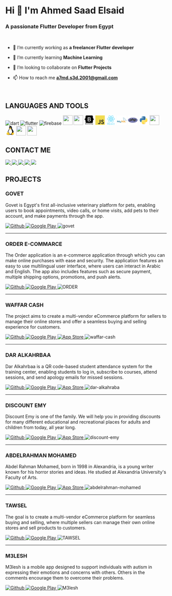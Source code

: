 <h1>Hi 👋 I'm Ahmed Saad Elsaid</h1>
<h3>A passionate Flutter Developer from Egypt</h3>
<br>

- 🔭 I’m currently working as **a freelancer Flutter developer**

- 🌱 I’m currently learning **Machine Learning**

- 👯 I’m looking to collaborate on **Flutter Projects**

- 📫 How to reach me **a7md.s3d.2001@gmail.com**

<br>
<!-- Start Section Skills -->
<h2 align="left"} >LANGUAGES AND TOOLS</h2>
<p align="left"> 
  <img src="https://www.vectorlogo.zone/logos/dartlang/dartlang-icon.svg" alt="dart" width="30" height="30"/> 
  <img src="https://www.vectorlogo.zone/logos/flutterio/flutterio-icon.svg" alt="flutter" width="30" height="30"/> 
  <img src="https://www.vectorlogo.zone/logos/firebase/firebase-icon.svg" alt="firebase" width="30" height="30"/> 
  <img src="https://1.bp.blogspot.com/-LgTa-xDiknI/X4EflN56boI/AAAAAAAAPuk/24YyKnqiGkwRS9-_9suPKkfsAwO4wHYEgCLcBGAsYHQ/s0/image9.png" width="30" height="30">
  <img src="https://cdn.icon-icons.com/icons2/2107/PNG/512/file_type_vscode_icon_130084.png" width="30" height="30">
  <img src="https://raw.githubusercontent.com/devicons/devicon/master/icons/bootstrap/bootstrap-plain-wordmark.svg" alt="bootstrap" width="30" height="30"/> 
  <img src="https://raw.githubusercontent.com/devicons/devicon/master/icons/javascript/javascript-original.svg" alt="javascript" width="30" height="30"/> 
  <img src="https://raw.githubusercontent.com/devicons/devicon/master/icons/react/react-original-wordmark.svg" alt="react" width="30" height="30"/> 
  <img src="https://raw.githubusercontent.com/devicons/devicon/master/icons/mysql/mysql-original-wordmark.svg" alt="mysql" width="30" height="30"/> 
  <img src="https://raw.githubusercontent.com/devicons/devicon/master/icons/php/php-original.svg" alt="php" width="30" height="30"/> 
  <img src="https://raw.githubusercontent.com/devicons/devicon/master/icons/python/python-original.svg" alt="python" width="30" height="30"/> 
  <img src="https://upload.wikimedia.org/wikipedia/commons/thumb/1/18/ISO_C%2B%2B_Logo.svg/1822px-ISO_C%2B%2B_Logo.svg.png" width="30" height="30">
  <img src="https://raw.githubusercontent.com/devicons/devicon/master/icons/linux/linux-original.svg" alt="linux" width="30" height="30"/> 
  <img src="https://brandslogos.com/wp-content/uploads/images/large/arduino-logo-1.png" width="30" height="30">
  <img src="https://cdn-icons-png.flaticon.com/512/6119/6119533.png" width="30" height="30">
</p>
<!-- End Section Skills -->

<!-- Start Section Contact Me -->
<h2> CONTACT ME </h2>
<p>
  <a href="https://www.facebook.com/a7mds3d2001" target="_blank">
    <img src="https://img.shields.io/badge/facebook-4267B2?style=for-the-badge&logo=facebook&logoColor=white" /> 
  </a> 
  <a href="http://Wa.me/201026272813" target="_blank">
    <img src="https://img.shields.io/badge/whatsapp-25D366.svg?style=for-the-badge&logo=whatsapp&logoColor=white" />
  </a>
  <a href="https://www.linkedin.com/in/ahmed-saad-2001/" target="_blank">
    <img src="https://img.shields.io/badge/LinkedIn-blue?style=for-the-badge&logo=linkedin&logoColor=white" />
  </a> 
  <a href="https://www.instagram.com/a7md_s3d_2001/" target="_blank">
    <img src="https://img.shields.io/badge/Instagram-e95950?style=for-the-badge&logo=instagram&logoColor=white" />
  </a>
  <a href="https://discord.com/users/Ahmed%20Saad#9905" target="_blank">
    <img src="https://img.shields.io/badge/Discord-7289da?style=for-the-badge&logo=discord&logoColor=white" />
  </a>
  
<p>
<!-- End Section Contact Me -->
  
<!-- Start Section Projects -->
<h2>PROJECTS</h2>

<!-- GOVET PROJECT -->

### GOVET

<p>
Govet is Egypt's first all-inclusive veterinary platform for pets, enabling users to book appointments, video calls, or home visits, add pets to their account, and make payments through the app.
</p>

<a href="https://github.com/mohammedelshafey12/Govet" target="_blank">
  <img alt="Github" src="https://img.shields.io/badge/github-000000.svg?style=for-the-badge&logo=github&logoColor=white" />
</a> 

<a href="https://play.google.com/store/apps/details?id=com.technospace.govet" target="_blank">
  <img alt="Google Play" src="https://img.shields.io/badge/Get%20it%20on%20google%20play-blue.svg?style=for-the-badge&logo=google-play"/>
</a>
  
<img src="https://github.com/a7mds3d2001/a7mds3d2001/assets/70177377/b6c7c152-466f-4bb0-b041-b598d6f439b8" alt="govet" border="0" />

<hr>


<!-- ORDER PROJECT -->

### ORDER E-COMMARCE

<p>
The Order application is an e-commerce application through which you can make online purchases with ease and security. The application features an easy to use multilingual user interface, where users can interact in Arabic and English. The app also includes features such as secure payment, multiple shipping options, promotions, and push alerts.
</p>

<a href="https://github.com/George-Abdelmessh/Alqayser-App" target="_blank">
  <img alt="Github" src="https://img.shields.io/badge/github-000000.svg?style=for-the-badge&logo=github&logoColor=white" />
</a> 

<a href="https://play.google.com/store/apps/details?id=com.order.order" target="_blank">
  <img alt="Google Play" src="https://img.shields.io/badge/Get%20it%20on%20google%20play-blue.svg?style=for-the-badge&logo=google-play"/>
</a>

<img src="https://github.com/a7mds3d2001/a7mds3d2001/assets/70177377/c6504604-d057-44eb-939b-8d6fdf0c04fe" alt="ORDER" border="0" />

<hr>


<!-- WAFFAR CASH PROJECT-->

### WAFFAR CASH

<p>
The project aims to create a multi-vendor eCommerce platform for sellers to manage their online stores and offer a seamless buying and selling experience for customers.
</p>

<a href="https://github.com/a7md-s3d-2001/waffar_cash" target="_blank">
  <img alt="Github" src="https://img.shields.io/badge/github-000000.svg?style=for-the-badge&logo=github&logoColor=white" />
</a> 

<a href="https://play.google.com/store/apps/details?id=com.gao.waffar_cash" target="_blank">
  <img alt="Google Play" src="https://img.shields.io/badge/Get%20it%20on%20google%20play-blue.svg?style=for-the-badge&logo=google-play"/>
</a>
<a href="https://apps.apple.com/us/app/waffar-cash/id1626369167" target="_blank">
  <img alt="App Store" src="https://img.shields.io/badge/Get%20it%20on%20app%20store-blue.svg?style=for-the-badge&logo=app-store&logoColor=white"/>
</a>

<img src="https://user-images.githubusercontent.com/70177377/209745040-b316704c-c6d7-4318-b09f-6e0be38ea87b.png" alt="waffar-cash" border="0" />


<hr>

<!-- DAR ALKAHRBA PROJECT-->

### DAR ALKAHRBAA

<p>
Dar Alkahrbaa is a QR code-based student attendance system for the training center, enabling students to log in, subscribe to courses, attend sessions, and send apology emails for missed sessions.
</p>

<a href="" target="_blank">
  <img alt="Github" src="https://img.shields.io/badge/github-000000.svg?style=for-the-badge&logo=github&logoColor=white" />
</a> 

<a href="https://play.google.com/store/apps/details?id=com.technoSpace.dar_elkahraba_app" target="_blank">
  <img alt="Google Play" src="https://img.shields.io/badge/Get%20it%20on%20google%20play-blue.svg?style=for-the-badge&logo=google-play"/>
</a>
<a href="https://apps.apple.com/us/app/dar-alkahrba/id1597367206" target="_blank">
  <img alt="App Store" src="https://img.shields.io/badge/Get%20it%20on%20app%20store-blue.svg?style=for-the-badge&logo=app-store&logoColor=white"/>
</a> 

<img src="https://github.com/a7mds3d2001/a7mds3d2001/assets/70177377/a0577f39-b9c0-45c3-a1a5-3aa19ed56d8d" alt="dar-alkahraba" border="0" />


<hr>


<!-- DISCOUNT EMY PROJECT-->

### DISCOUNT EMY

<p>
Discount Emy is one of the family. We will help you in providing discounts for many different educational and recreational places for adults and children from today, all year long.
</p>

<a href="https://github.com/a7md-s3d-2001/emy_discount" target="_blank">
  <img alt="Github" src="https://img.shields.io/badge/github-000000.svg?style=for-the-badge&logo=github&logoColor=white" />
</a> 

<a href="https://play.google.com/store/apps/details?id=com.technospace.emy_discount" target="_blank">
  <img alt="Google Play" src="https://img.shields.io/badge/Get%20it%20on%20google%20play-blue.svg?style=for-the-badge&logo=google-play"/>
</a>
<a href="https://apps.apple.com/us/app/discount-emy/id1617326763" target="_blank">
  <img alt="App Store" src="https://img.shields.io/badge/Get%20it%20on%20app%20store-blue.svg?style=for-the-badge&logo=app-store&logoColor=white"/>
</a>

<img src="https://github.com/a7mds3d2001/a7mds3d2001/assets/70177377/ddfa8f15-4d52-4437-a3e7-479f49354996" alt="discount-emy" border="0" />

<hr>

<!-- ABD ELRAHMAN MOHAMED PROJECT-->

### ABDELRAHMAN MOHAMED

<p>
Abdel Rahman Mohamed, born in 1998 in Alexandria, is a young writer known for his horror stories and ideas. He studied at Alexandria University's Faculty of Arts.
</p>

<a href="https://github.com/a7md-s3d-2001/adbelr7manmohamed_android" target="_blank">
  <img alt="Github" src="https://img.shields.io/badge/github-000000.svg?style=for-the-badge&logo=github&logoColor=white" />
</a> 

<a href="https://play.google.com/store/apps/details?id=com.elshafey.abd_elrahman_mohamed" target="_blank">
  <img alt="Google Play" src="https://img.shields.io/badge/Get%20it%20on%20google%20play-blue.svg?style=for-the-badge&logo=google-play"/>
</a>
<a href="https://apps.apple.com/eg/app/abdelrhman-mohamed/id1600160743" target="_blank">
  <img alt="App Store" src="https://img.shields.io/badge/Get%20it%20on%20app%20store-blue.svg?style=for-the-badge&logo=app-store&logoColor=white"/>
</a>

<img src="https://user-images.githubusercontent.com/70177377/209744965-94113dd6-9b31-4caf-89ce-2d066497fe53.png" alt="abdelrahman-mohamed" border="0" />

<hr>

<!-- TAWSEL PROJECT -->

### TAWSEL

<p>
The goal is to create a multi-vendor eCommerce platform for seamless buying and selling, where multiple sellers can manage their own online stores and sell products to customers.
</p>

<a href="https://github.com/a7md-s3d-2001/tawsel_app" target="_blank">
  <img alt="Github" src="https://img.shields.io/badge/github-000000.svg?style=for-the-badge&logo=github&logoColor=white" />
</a> 

<a href="https://play.google.com/store/apps/details?id=com.technospace.tawsel_app" target="_blank">
  <img alt="Google Play" src="https://img.shields.io/badge/Get%20it%20on%20google%20play-blue.svg?style=for-the-badge&logo=google-play"/>
</a>

<img src="https://github.com/a7mds3d2001/a7mds3d2001/assets/70177377/f906b8a8-0b55-429e-b3cf-7556277a9ee0" alt="TAWSEL" border="0" />

<hr>

<!-- M3lesh PROJECT -->

### M3LESH

<p>
M3lesh is a mobile app designed to support individuals with autism in expressing their emotions and concerns with others. Others in the comments encourage them to overcome their problems.
</p>

<a href="https://github.com/mohammedelshafey12/m3lesh" target="_blank">
  <img alt="Github" src="https://img.shields.io/badge/github-000000.svg?style=for-the-badge&logo=github&logoColor=white" />
</a> 

<a href="https://play.google.com/store/apps/details?id=com.goldscrum.m3lesh" target="_blank">
  <img alt="Google Play" src="https://img.shields.io/badge/Get%20it%20on%20google%20play-blue.svg?style=for-the-badge&logo=google-play"/>
</a>

<img src="https://user-images.githubusercontent.com/70177377/209743630-c780da66-7264-4088-801e-5476cc645dc0.png" alt="M3lesh" border="0"/>

<!-- End Section Projects -->
